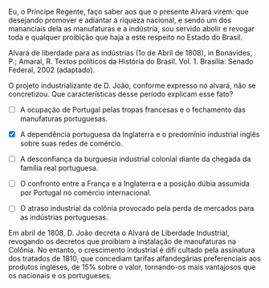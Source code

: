 

Eu, o Príncipe Regente, faço saber aos que o presente Alvará virem: que desejando promover e adiantar a riqueza nacional, e sendo um dos mananciais dela as manufaturas e a indústria, sou servido abolir e revogar toda e qualquer proibição que haja a este respeito no Estado do Brasil.

Alvará de liberdade para as indústrias (1o de Abril de 1808), in Bonavides, P.; Amaral, R. Textos políticos da História do Brasil. Vol. 1. Brasília: Senado Federal, 2002 (adaptado).

O projeto industrializante de D. João, conforme expresso no alvará, não se concretizou. Que características desse período explicam esse fato?



- [ ] A ocupação de Portugal pelas tropas francesas e o fechamento das manufaturas portuguesas.
- [x] A dependência portuguesa da Inglaterra e o predomínio industrial inglês sobre suas redes de comércio.
- [ ] A desconfiança da burguesia industrial colonial diante da chegada da família real portuguesa.
- [ ] O confronto entre a França e a Inglaterra e a posição dúbia assumida por Portugal no comércio internacional.
- [ ] O atraso industrial da colônia provocado pela perda de mercados para as indústrias portuguesas.


Em abril de 1808, D. João decreta o Alvará de Liberdade Industrial, revogando os decretos que proibiam a instalação de manufaturas na Colônia. No entanto, o crescimento industrial é difi cultado pela assinatura dos tratados de 1810, que concediam tarifas alfandegárias preferenciais aos produtos ingleses, de 15% sobre o valor, tornando-os mais vantajosos que os nacionais e os portugueses.
